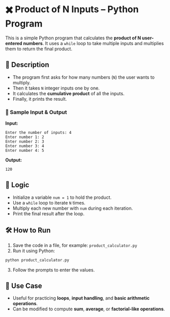 # ✖️ Product of N Inputs – Python Program

This is a simple Python program that calculates the **product of N user-entered numbers**. It uses a `while` loop to take multiple inputs and multiplies them to return the final product.

## 📌 Description

* The program first asks for how many numbers (`N`) the user wants to multiply.
* Then it takes `N` integer inputs one by one.
* It calculates the **cumulative product** of all the inputs.
* Finally, it prints the result.

### 🧾 Sample Input & Output

**Input:**

```
Enter the number of inputs: 4  
Enter number 1: 2  
Enter number 2: 3  
Enter number 3: 4  
Enter number 4: 5  
```

**Output:**

```
120
```

## 🧠 Logic

* Initialize a variable `num = 1` to hold the product.
* Use a `while` loop to iterate `N` times.
* Multiply each new number with `num` during each iteration.
* Print the final result after the loop.

## 🛠️ How to Run

1. Save the code in a file, for example: `product_calculator.py`
2. Run it using Python:
```bash
python product_calculator.py
```
3. Follow the prompts to enter the values.

## 🎯 Use Case

* Useful for practicing **loops**, **input handling**, and **basic arithmetic operations**.
* Can be modified to compute **sum**, **average**, or **factorial-like operations**.

## 
